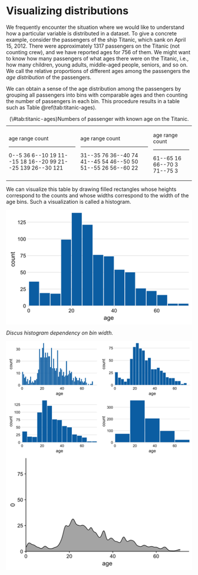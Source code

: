 


# Visualizing distributions

We frequently encounter the situation where we would like to understand how a particular variable is distributed in a dataset. To give a concrete example, consider the passengers of the ship Titanic, which sank on April 15, 2012. There were approximately 1317 passengers on the Titanic (not counting crew), and we have reported ages for 756 of them. We might want to know how many passengers of what ages there were on the Titanic, i.e., how many children, young adults, middle-aged people, seniors, and so on. We call the relative proportions of different ages among the passengers the *age distribution* of the passengers.

We can obtain a sense of the age distribution among the passengers by grouping all passengers into bins with comparable ages and then counting the number of passengers in each bin. This procedure results in a table such as Table \@ref(tab:titanic-ages). 

<table class="kable_wrapper">
<caption>(\#tab:titanic-ages)Numbers of passenger with known age on the Titanic.</caption>
<tbody>
  <tr>
   <td> 

age range    count
----------  ------
0--5            36
6--10           19
11--15          18
16--20          99
21--25         139
26--30         121

 </td>
   <td> 

age range    count
----------  ------
31--35          76
36--40          74
41--45          54
46--50          50
51--55          26
56--60          22

 </td>
   <td> 

age range    count
----------  ------
61--65          16
66--70           3
71--75           3

 </td>
  </tr>
</tbody>
</table>

We can visualize this table by drawing filled rectangles whose heights correspond to the counts and whose widths correspond to the width of the age bins. Such a visualization is called a histogram.

<img src="visualizing_distributions_I_files/figure-html/titanic-ages-hist1-1.png" width="576" style="display: block; margin: auto;" />

*Discus histogram dependency on bin width.* 

<img src="visualizing_distributions_I_files/figure-html/titanic-ages-hist-grid-1.png" width="816" style="display: block; margin: auto;" />

<img src="visualizing_distributions_I_files/figure-html/unnamed-chunk-2-1.png" width="576" style="display: block; margin: auto;" />
